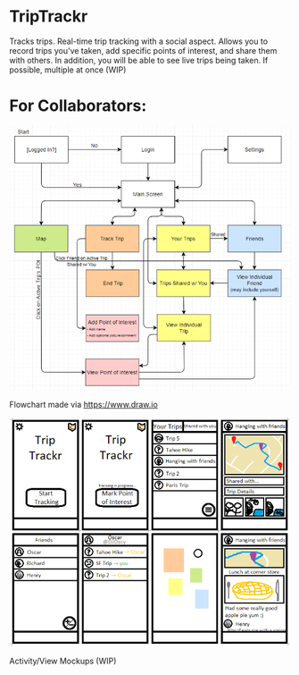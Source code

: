 # TripTrackr

Tracks trips.
Real-time trip tracking with a social aspect.
Allows you to record trips you've taken, add specific points of interest, and share them with others.
In addition, you will be able to see live trips being taken. If possible, multiple at once (WIP)

# For Collaborators:

![Flowchart](/readme_files/Flowchart.png)

Flowchart made via https://www.draw.io

![Activity Mockups](/readme_files/mock.png)

Activity/View Mockups (WIP)